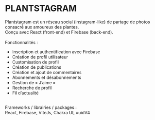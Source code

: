 # PLANTSTAGRAM<br>

Plantstagram est un réseau social (instagram-like) de partage de photos consacré aux amoureux des plantes.  
Conçu avec React (front-end) et Firebase (back-end).
<br><br>
Fonctionnalités :<br>
- Inscription et authentification avec Firebase<br>
- Création de profil utilisateur<br>
- Customisation de profil<br>
- Création de publications<br>
- Création et ajout de commentaires<br>
- Abonnements et désabonnements<br>
- Gestion de « J’aime »<br>
- Recherche de profil<br>
- Fil d’actualité<br>
<br>
Frameworks / librairies / packages :<br>
React, Firebase, ViteJs, Chakra UI, uuidV4
 
 
